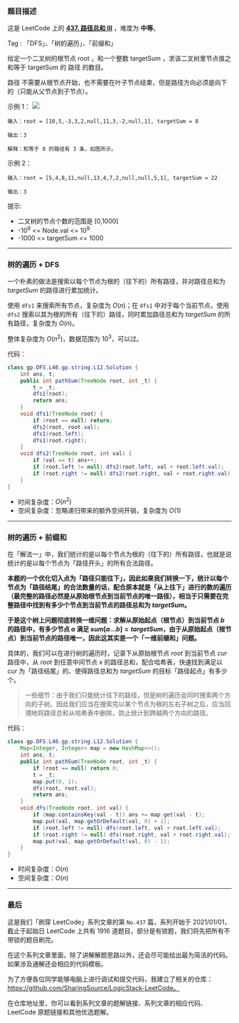 ### 题目描述

这是 LeetCode 上的 **[437. 路径总和 III](https://leetcode-cn.com/problems/path-sum-iii/solution/gong-shui-san-xie-yi-ti-shuang-jie-dfs-q-usa7/)** ，难度为 **中等**。

Tag : 「DFS」、「树的遍历」、「前缀和」

给定一个二叉树的根节点 root ，和一个整数 targetSum ，求该二叉树里节点值之和等于 targetSum 的 路径 的数目。

路径 不需要从根节点开始，也不需要在叶子节点结束，但是路径方向必须是向下的（只能从父节点到子节点）。

示例 1：
![](https://assets.leetcode.com/uploads/2021/04/09/pathsum3-1-tree.jpg)
```
输入：root = [10,5,-3,3,2,null,11,3,-2,null,1], targetSum = 8

输出：3

解释：和等于 8 的路径有 3 条，如图所示。
```
示例 2：
```
输入：root = [5,4,8,11,null,13,4,7,2,null,null,5,1], targetSum = 22

输出：3
```

提示:
* 二叉树的节点个数的范围是 [0,1000]
* -$10^9$ <= Node.val <= $10^9$ 
* -1000 <= targetSum <= 1000 

---

### 树的遍历 + DFS

一个朴素的做法是搜索以每个节点为根的（往下的）所有路径，并对路径总和为 $targetSum$ 的路径进行累加统计。

使用 `dfs1` 来搜索所有节点，复杂度为 $O(n)$；在 `dfs1` 中对于每个当前节点，使用 `dfs2` 搜索以其为根的所有（往下的）路径，同时累加路径总和为 $targetSum$ 的所有路径，复杂度为 $O(n)$。

整体复杂度为 $O(n^2)$，数据范围为 $10^3$，可以过。

代码：
```Java
class gp.DFS.L46.gp.string.L12.Solution {
    int ans, t;
    public int pathSum(TreeNode root, int _t) {
        t = _t;
        dfs1(root);
        return ans;
    }
    void dfs1(TreeNode root) {
        if (root == null) return;
        dfs2(root, root.val);
        dfs1(root.left);
        dfs1(root.right);
    }
    void dfs2(TreeNode root, int val) {
        if (val == t) ans++;
        if (root.left != null) dfs2(root.left, val + root.left.val);
        if (root.right != null) dfs2(root.right, val + root.right.val);
    }
}
```
* 时间复杂度：$O(n^2)$
* 空间复杂度：忽略递归带来的额外空间开销，复杂度为 $O(1)$

---

### 树的遍历 + 前缀和

在「解法一」中，我们统计的是以每个节点为根的（往下的）所有路径，也就是说统计的是以每个节点为「路径开头」的所有合法路径。

**本题的一个优化切入点为「路径只能往下」，因此如果我们转换一下，统计以每个节点为「路径结尾」的合法数量的话，配合原本就是「从上往下」进行的数的遍历（最完整的路径必然是从原始根节点到当前节点的唯一路径），相当于只需要在完整路径中找到有多少个节点到当前节点的路径总和为 $targetSum$。**

**于是这个树上问题彻底转换一维问题：求解从原始起点（根节点）到当前节点 $b$ 的路径中，有多少节点 $a$ 满足 $sum[a...b] = targetSum$，由于从原始起点（根节点）到当前节点的路径唯一，因此这其实是一个「一维前缀和」问题。**

具体的，我们可以在进行树的遍历时，记录下从原始根节点 $root$ 到当前节点 $cur$ 路径中，从 $root$ 到任意中间节点 $x$ 的路径总和，配合哈希表，快速找到满足以 $cur$ 为「路径结尾」的、使得路径总和为 $targetSum$ 的目标「路径起点」有多少个。

> 一些细节：由于我们只能统计往下的路径，但是树的遍历会同时搜索两个方向的子树。因此我们应当在搜索完以某个节点为根的左右子树之后，应当回溯地将路径总和从哈希表中删除，防止统计到跨越两个方向的路径。

代码：
```Java
class gp.DFS.L46.gp.string.L12.Solution {
    Map<Integer, Integer> map = new HashMap<>();
    int ans, t;
    public int pathSum(TreeNode root, int _t) {
        if (root == null) return 0;
        t = _t;
        map.put(0, 1);
        dfs(root, root.val);
        return ans;
    }
    void dfs(TreeNode root, int val) {
        if (map.containsKey(val - t)) ans += map.get(val - t);
        map.put(val, map.getOrDefault(val, 0) + 1);
        if (root.left != null) dfs(root.left, val + root.left.val);
        if (root.right != null) dfs(root.right, val + root.right.val);
        map.put(val, map.getOrDefault(val, 0) - 1);
    }
}
```
* 时间复杂度：$O(n)$
* 空间复杂度：$O(n)$

---

### 最后

这是我们「刷穿 LeetCode」系列文章的第 `No.437` 篇，系列开始于 2021/01/01，截止于起始日 LeetCode 上共有 1916 道题目，部分是有锁题，我们将先把所有不带锁的题目刷完。

在这个系列文章里面，除了讲解解题思路以外，还会尽可能给出最为简洁的代码。如果涉及通解还会相应的代码模板。

为了方便各位同学能够电脑上进行调试和提交代码，我建立了相关的仓库：https://github.com/SharingSource/LogicStack-LeetCode。

在仓库地址里，你可以看到系列文章的题解链接、系列文章的相应代码、LeetCode 原题链接和其他优选题解。

